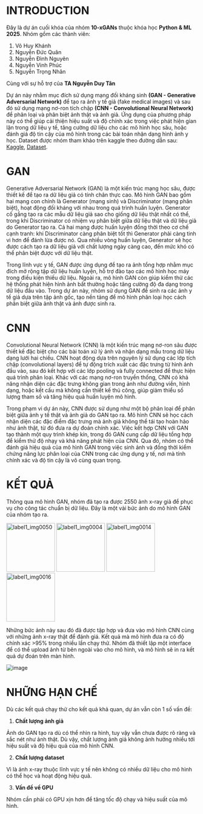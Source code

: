 # INTRODUCTION
Đây là dự án cuối khóa của nhóm **10-xGANs** thuộc khóa học **Python & ML 2025**. Nhóm gồm các thành viên:
1. Võ Huy Khánh
2. Nguyễn Đức Quân
3. Nguyễn Đình Nguyên
4. Nguyễn Vinh Phúc
5. Nguyễn Trọng Nhân

Cùng với sự hỗ trợ của **TA Nguyễn Duy Tân**

Dự án này nhằm mục đích sử dụng mạng đối kháng sinh **(GAN - Generative Adversarial Network)** để tạo ra ảnh y tế giả (fake medical images) và sau đó sử dụng mạng nơ-ron tích chập **(CNN - Convolutional Neural Network)** để phân loại và phân biệt ảnh thật và ảnh giả.
Ứng dụng của phương pháp này có thể giúp cải thiện hiệu suất và độ chính xác trong việc phát hiện gian lận trong dữ liệu y tế, tăng cường dữ liệu cho các mô hình học sâu, hoặc đánh giá độ tin cậy của mô hình trong các bài toán nhận dạng hình ảnh y học. Dataset được nhóm tham khảo trên kaggle theo đường dẫn sau: [Kaggle](https://www.kaggle.com/datasets/paultimothymooney/chest-xray-pneumonia?select=chest_xray), [Dataset](https://drive.google.com/drive/folders/1UaS3t29I_5EK99yVaaxd8sNKlCrpPFsD?usp=sharing).

# GAN
Generative Adversarial Network (GAN) là một kiến trúc mạng học sâu, được thiết kế để tạo ra dữ liệu giả có tính chân thực cao. Mô hình GAN bao gồm hai mạng con chính là Generator (mạng sinh) và Discriminator (mạng phân biệt), hoạt động đối kháng với nhau trong quá trình huấn luyện. Generator cố gắng tạo ra các mẫu dữ liệu giả sao cho giống dữ liệu thật nhất có thể, trong khi Discriminator có nhiệm vụ phân biệt giữa dữ liệu thật và dữ liệu giả do Generator tạo ra. Cả hai mạng được huấn luyện đồng thời theo cơ chế cạnh tranh: khi Discriminator càng phân biệt tốt thì Generator phải càng tinh vi hơn để đánh lừa được nó. Qua nhiều vòng huấn luyện, Generator sẽ học được cách tạo ra dữ liệu giả với chất lượng ngày càng cao, đến mức khó có thể phân biệt được với dữ liệu thật.

Trong lĩnh vực y tế, GAN được ứng dụng để tạo ra ảnh tổng hợp nhằm mục đích mở rộng tập dữ liệu huấn luyện, hỗ trợ đào tạo các mô hình học máy trong điều kiện thiếu dữ liệu. Ngoài ra, mô hình GAN còn giúp kiểm thử các hệ thống phát hiện hình ảnh bất thường hoặc tăng cường độ đa dạng trong dữ liệu đầu vào. Trong dự án này, nhóm sử dụng GAN để sinh ra các ảnh y tế giả dựa trên tập ảnh gốc, tạo nền tảng để mô hình phân loại học cách phân biệt giữa ảnh thật và ảnh được sinh ra.

# CNN

Convolutional Neural Network (CNN) là một kiến trúc mạng nơ-ron sâu được thiết kế đặc biệt cho các bài toán xử lý ảnh và nhận dạng mẫu trong dữ liệu dạng lưới hai chiều. CNN hoạt động dựa trên nguyên lý sử dụng các lớp tích chập (convolutional layers) để tự động trích xuất các đặc trưng từ hình ảnh đầu vào, sau đó kết hợp với các lớp pooling và fully connected để thực hiện quá trình phân loại. Khác với các mạng nơ-ron truyền thống, CNN có khả năng nhận diện các đặc trưng không gian trong ảnh như đường viền, hình dạng, hoặc kết cấu mà không cần thiết kế thủ công, giúp giảm thiểu số lượng tham số và tăng hiệu quả huấn luyện mô hình.

Trong phạm vi dự án này, CNN được sử dụng như một bộ phân loại để phân biệt giữa ảnh y tế thật và ảnh giả do GAN tạo ra. Mô hình CNN sẽ học cách nhận diện các đặc điểm đặc trưng mà ảnh giả không thể tái tạo hoàn hảo như ảnh thật, từ đó đưa ra dự đoán chính xác. Việc kết hợp CNN với GAN tạo thành một quy trình khép kín, trong đó GAN cung cấp dữ liệu tổng hợp để kiểm thử độ nhạy và khả năng phát hiện của CNN. Qua đó, nhóm có thể đánh giá hiệu quả của mô hình GAN trong việc sinh ảnh và đồng thời kiểm chứng năng lực phân loại của CNN trong các ứng dụng y tế, nơi mà tính chính xác và độ tin cậy là vô cùng quan trọng.

# KẾT QUẢ

Thông qua mô hình GAN, nhóm đã tạo ra được 2550 ảnh x-ray giả để phục vụ cho công tác chuẩn bị dữ liệu. Đây là một vài bức ảnh do mô hình GAN của nhóm tạo ra.

<img width="128" height="128" alt="label1_img0050" src="https://github.com/user-attachments/assets/3d9e6ba7-f7f1-4146-8946-ec9364bb8faf" />
<img width="128" height="128" alt="label1_img0004" src="https://github.com/user-attachments/assets/f824866a-37cb-47dc-afd2-6f2d8bc68578" />
<img width="128" height="128" alt="label1_img0014" src="https://github.com/user-attachments/assets/46350f21-7145-45a0-b43c-3e3e0e42353a" />
<img width="128" height="128" alt="label1_img0016" src="https://github.com/user-attachments/assets/b978c1c7-3bad-45a1-92e9-542d05505ec2" />

Những bức ảnh này sau đó đã được tập hợp và đưa vào mô hình CNN cùng với những ảnh x-ray thật để đánh giá. Kết quả mà mô hình đưa ra có độ chính xác >95% trong nhiều lần chạy thử. Nhóm đã thiết lập một interface để có thể upload ảnh từ bên ngoài vào cho mô hình, và mô hình sẽ in ra kết quả dự đoán trên màn hình.

![image](https://github.com/user-attachments/assets/6e091eb5-e98e-4968-b367-18e2047938d0)

# NHỮNG HẠN CHẾ

Dù các kết quả chạy thử cho kết quả khả quan, dự án vẫn còn 1 số vấn đề:
1. **Chất lượng ảnh giả**

Ảnh do GAN tạo ra dù có thể nhìn ra hình, tuy vậy vẫn chưa được rõ ràng và sắc nét như ảnh thật. Dù vậy, chất lượng ảnh giả không ảnh hưởng nhiều tới hiệu suất và độ hiệu quả của mô hình CNN.

2. **Chất lượng dataset**

Vì là ảnh x-ray thuộc lĩnh vực y tế nên không có nhiều dữ liệu cho mô hình có thể học và hoạt động hiệu quả.

3. **Vấn đề về GPU**

Nhóm cần phải có GPU xịn hơn để tăng tốc độ chạy và hiệu suất của mô hình.

